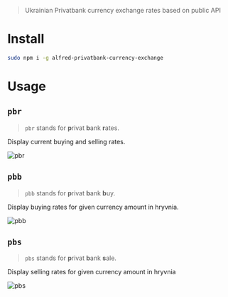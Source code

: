 > Ukrainian Privatbank currency exchange rates based on public API

# Install

```bash
sudo npm i -g alfred-privatbank-currency-exchange
```

# Usage

## `pbr`

> `pbr` stands for **p**rivat **b**ank **r**ates.

Display current buying and selling rates.

![pbr](pbr.gif "pbr")

## `pbb`

> `pbb` stands for **p**rivat **b**ank **b**uy.

Display buying rates for given currency amount in hryvnia.

![pbb](pbb.gif "pbb")

## `pbs`

> `pbs` stands for **p**rivat **b**ank **s**ale.

Display selling rates for given currency amount in hryvnia

![pbs](pbs.gif "pbs")
